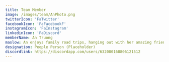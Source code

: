 ```yaml
---
title: Team Member
image: /images/team/AnPhoto.png
twitterIcon: 'FaTwitter'
facebookIcon: 'FaFacebookF'
instagramIcon: 'FaInstagram'
linkedinIcon: 'FaDiscord'
memberName: An Truong
maslow: An enjoys family road trips, hanging out with her amazing friends, writing poetry, ranting in her speech and debate team, and learning everything she can about how humans work!
designation: People Person (Placeholder)
discordlink: https://discordapp.com/users/632080168806121512
---
```

